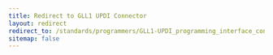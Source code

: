 ```yaml
---
title: Redirect to GLL1 UPDI Connector
layout: redirect
redirect_to: /standards/programmers/GLL1-UPDI_programming_interface_connector
sitemap: false
---
```

